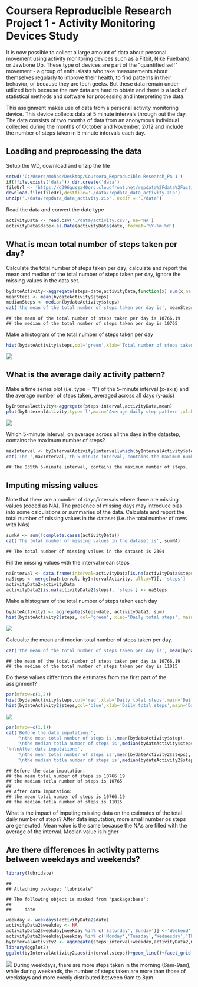 Coursera Reproducible Research Project 1 - Activity Monitoring Devices Study
============================================================================

It is now possible to collect a large amount of data about personal movement using activity monitoring devices such as a Fitbit, Nike Fuelband, or Jawbone Up. These type of devices are part of the "quantified self" movement - a group of enthusiasts who take measurements about themselves regularly to improve their health, to find patterns in their behavior, or because they are tech geeks. But these data remain under-utilized both because the raw data are hard to obtain and there is a lack of statistical methods and software for processing and interpreting the data.

This assignment makes use of data from a personal activity monitoring device. This device collects data at 5 minute intervals through out the day. The data consists of two months of data from an anonymous individual collected during the months of October and November, 2012 and include the number of steps taken in 5 minute intervals each day.

Loading and preprocessing the data
----------------------------------

Setup the WD, download and unzip the file

``` r
setwd('C:/Users/mohao/Desktop/Coursera_Reproducible Research_PA 1')
if(!file.exists('data')) dir.create('data')
fileUrl <- 'https://d396qusza40orc.cloudfront.net/repdata%2Fdata%2Factivity.zip'
download.file(fileUrl,destfile='./data/repdata_data_activity.zip')
unzip('./data/repdata_data_activity.zip', exdir = './data')
```

Read the data and convert the date type

``` r
activityData <- read.csv('./data/activity.csv', na='NA')
activityData$date<-as.Date(activityData$date, format='%Y-%m-%d')
```

What is mean total number of steps taken per day?
-------------------------------------------------

Calculate the total number of steps taken per day; calculate and report the mean and median of the total number of steps taken per day, ignore the missing values in the data set.

``` r
bydateActivity<-aggregate(steps~date,activityData,function(x) sum(x,na.rm=T))
meanSteps <- mean(bydateActivity$steps)
medianSteps <- median(bydateActivity$steps)
cat('the mean of the total number of steps taken per day is', meanSteps,'\nthe median of the total number of steps taken per day is',medianSteps)
```

    ## the mean of the total number of steps taken per day is 10766.19 
    ## the median of the total number of steps taken per day is 10765

Make a histogram of the total number of steps taken per day

``` r
hist(bydateActivity$steps,col='green',xlab='Total number of steps taken per day',main='Histogram of total steps taken per day',breaks=5)
```

![](PA1_template_files/figure-markdown_github/unnamed-chunk-4-1.png)

What is the average daily activity pattern?
-------------------------------------------

Make a time series plot (i.e. type = "l") of the 5-minute interval (x-axis) and the average number of steps taken, averaged across all days (y-axis)

``` r
byIntervalActivity<-aggregate(steps~interval,activityData,mean)
plot(byIntervalActivity,type='l',main='Average daily step pattern',xlab='Step count recording interval', ylab='Average step count')
```

![](PA1_template_files/figure-markdown_github/unnamed-chunk-5-1.png)

Which 5-minute interval, on average across all the days in the datastep, contains the maximum number of steps?

``` r
maxInterval <- byIntervalActivity$interval[which(byIntervalActivity$steps==max(byIntervalActivity$steps))]
cat('The ',maxInterval,'th 5-minute interval, contains the maximum number of steps.', sep="")
```

    ## The 835th 5-minute interval, contains the maximum number of steps.

Imputing missing values
-----------------------

Note that there are a number of days/intervals where there are missing values (coded as NA). The presence of missing days may introduce bias into some calculations or summaries of the data.
Calculate and report the total number of missing values in the dataset (i.e. the total number of rows with NAs)

``` r
sumNA <- sum(!complete.cases(activityData))
cat('The total number of missing values in the dataset is', sumNA)
```

    ## The total number of missing values in the dataset is 2304

Fill the missing values with the interval mean steps

``` r
naInterval <- data.frame(interval=activityData[is.na(activityData$steps), 'interval'])
naSteps <- merge(naInterval, byIntervalActivity, all.x=T)[, 'steps']
activityData2=activityData
activityData2[is.na(activityData2$steps), 'steps'] <- naSteps
```

Make a histogram of the total number of steps taken each day

``` r
bydateActivity2 <- aggregate(steps~date, activityData2, sum)
hist(bydateActivity2$steps, col='green', xlab='Daily total steps', main='Histogram of daily total steps', breaks=5)
```

![](PA1_template_files/figure-markdown_github/unnamed-chunk-9-1.png)

Calcualte the mean and median total number of steps taken per day.

``` r
cat('the mean of the total number of steps taken per day is', mean(bydateActivity2$steps),'\nthe median of the total number of steps taken per day is',median(bydateActivity2$steps))
```

    ## the mean of the total number of steps taken per day is 10766.19 
    ## the median of the total number of steps taken per day is 11015

Do these values differ from the estimates from the first part of the assignment?

``` r
par(mfrow=c(1,2))
hist(bydateActivity$steps,col='red',xlab='Daily total steps',main='Daily total steps w/o imputation',breaks=5)
hist(bydateActivity2$steps,col='blue',xlab='Daily total steps',main='Daily total steps with imputation',breaks=5)
```

![](PA1_template_files/figure-markdown_github/unnamed-chunk-11-1.png)

``` r
par(mfrow=c(1,1))
cat('Before the data imputation:',
    '\nthe mean total number of steps is',mean(bydateActivity$step),
    '\nthe median totla number of steps is',median(bydateActivity$steps),
'\n\nAfter data imputation:',
    '\nthe mean total number of steps is',mean(bydateActivity2$steps),
    '\nthe median totla number of steps is',median(bydateActivity2$steps))
```

    ## Before the data imputation: 
    ## the mean total number of steps is 10766.19 
    ## the median totla number of steps is 10765 
    ## 
    ## After data imputation: 
    ## the mean total number of steps is 10766.19 
    ## the median totla number of steps is 11015

What is the impact of imputing missing data on the estimates of the total daily number of steps? After data imputation, more small number os steps are generated. Mean value is the same because the NAs are filled with the average of the interval. Median value is higher

Are there differences in activity patterns between weekdays and weekends?
-------------------------------------------------------------------------

``` r
library(lubridate)
```

    ## 
    ## Attaching package: 'lubridate'

    ## The following object is masked from 'package:base':
    ## 
    ##     date

``` r
weekday <- weekdays(activityData2$date)
activityData2$weekday <- NA
activityData2$weekday[weekday %in% c('Saturday','Sunday')] <-'Weekend'
activityData2$weekday[weekday %in% c('Monday','Tuesday','Wednesday','Thursday','Friday')] <-'Weekday'
byIntervalActivity2 <- aggregate(steps~interval+weekday,activityData2,mean)
library(ggplot2)
ggplot(byIntervalActivity2,aes(interval,steps))+geom_line()+facet_grid(~weekday)+theme_bw()+labs(title='Average daily pattern')
```

![](PA1_template_files/figure-markdown_github/unnamed-chunk-13-1.png) During weekdays, there are more steps taken in the morning (6am-9am), while during weekends, the number of steps taken are more than those of weekdays and more evenly distributed between 9am to 8pm.
